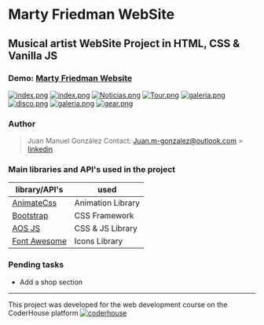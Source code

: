 #  Marty Friedman WebSite

## Musical artist WebSite Project in HTML, CSS & Vanilla JS



### Demo: [Marty Friedman Website](https://juanmg22.github.io/Marty-Friedman-Website/)

[![index.png](https://i.postimg.cc/dV9c8C1v/index.png)](https://postimg.cc/HrjNmVXP)
[![index.png](https://i.postimg.cc/dV9c8C1v/index.png)](https://postimg.cc/HrjNmVXP)
[![Noticias.png](https://i.postimg.cc/765v8QNY/Noticias.png)](https://postimg.cc/MMJ3154h)
[![Tour.png](https://i.postimg.cc/G227T8BM/Tour.png)](https://postimg.cc/3ysCPwFp)
[![galeria.png](https://i.postimg.cc/43LC0TVS/galeria.png)](https://postimg.cc/FfLnf8Py)
[![disco.png](https://i.postimg.cc/FRW6Tg55/disco.png)](https://postimg.cc/47cwdcxB)
[![galeria.png](https://i.postimg.cc/43LC0TVS/galeria.png)](https://postimg.cc/FfLnf8Py)
[![gear.png](https://i.postimg.cc/XvnD3Dn6/gear.png)](https://postimg.cc/sM0J4mBT)

### Author

> Juan Manuel González
> Contact: Juan.m-gonzalez@outlook.com > [linkedin](https://www.linkedin.com/in/juan-manuel-gonzalez-041576218/)


### Main libraries and API's used in the project

| library/API's                                                    | used                      |
| ---------------------------------------------------------------- | ------------------------- |
| [AnimateCss](https://animate.style/)                             | Animation Library         |
| [Bootstrap](https://getbootstrap.com/)                           | CSS Framework             |
| [AOS JS](https://michalsnik.github.io/aos/)                      | CSS & JS Library          |
| [Font Awesome](https://pokeapi.co/)                              | Icons Library             |



### Pending tasks

- Add a shop section
---

This project was developed for the web development course on the CoderHouse platform [![coderhouse](https://emprelatam.com/wp-content/uploads/2019/10/logos-coderhouse-01.png)](https://www.coderhouse.com/)
